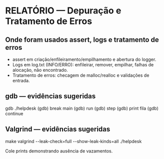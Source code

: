 # RELATÓRIO — Depuração e Tratamento de Erros

## Onde foram usados assert, logs e tratamento de erros
- assert em criação/enfileiramento/empilhamento e abertura do logger.
- Logs em log.txt (INFO/ERRO): enfileirar, remover, empilhar, falhas de alocação, não encontrado.
- Tratamento de erros: checagem de malloc/realloc e validações de entrada.

## gdb — evidências sugeridas
gdb ./helpdesk
(gdb) break main
(gdb) run
(gdb) step
(gdb) print fila
(gdb) continue

## Valgrind — evidências sugeridas
make
valgrind --leak-check=full --show-leak-kinds=all ./helpdesk

Cole prints demonstrando ausência de vazamentos.
